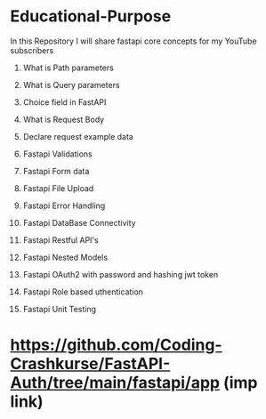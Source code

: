 # Educational-Purpose
In this Repository I will share fastapi core concepts for my YouTube subscribers

1. What is Path parameters

2. What is Query parameters

3. Choice field in FastAPI

4. What is Request Body

5. Declare request example data

6. Fastapi Validations

7. Fastapi Form data

8. Fastapi File Upload

9. Fastapi Error Handling

10. Fastapi DataBase Connectivity

11. Fastapi Restful API's

12. Fastapi Nested Models

13. Fastapi OAuth2 with password and hashing jwt token

14. Fastapi Role based uthentication

15. Fastapi Unit Testing

# https://github.com/Coding-Crashkurse/FastAPI-Auth/tree/main/fastapi/app  (imp link)
